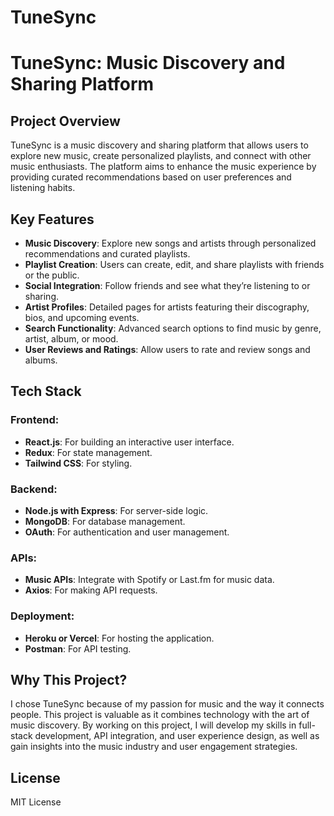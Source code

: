 # TuneSync

# TuneSync: Music Discovery and Sharing Platform

## Project Overview
TuneSync is a music discovery and sharing platform that allows users to explore new music, create personalized playlists, and connect with other music enthusiasts. The platform aims to enhance the music experience by providing curated recommendations based on user preferences and listening habits.

## Key Features
- **Music Discovery**: Explore new songs and artists through personalized recommendations and curated playlists.
- **Playlist Creation**: Users can create, edit, and share playlists with friends or the public.
- **Social Integration**: Follow friends and see what they’re listening to or sharing.
- **Artist Profiles**: Detailed pages for artists featuring their discography, bios, and upcoming events.
- **Search Functionality**: Advanced search options to find music by genre, artist, album, or mood.
- **User Reviews and Ratings**: Allow users to rate and review songs and albums.

## Tech Stack

### Frontend:
- **React.js**: For building an interactive user interface.
- **Redux**: For state management.
- **Tailwind CSS**: For styling.

### Backend:
- **Node.js with Express**: For server-side logic.
- **MongoDB**: For database management.
- **OAuth**: For authentication and user management.

### APIs:
- **Music APIs**: Integrate with Spotify or Last.fm for music data.
- **Axios**: For making API requests.

### Deployment:
- **Heroku or Vercel**: For hosting the application.
- **Postman**: For API testing.

## Why This Project?
I chose TuneSync because of my passion for music and the way it connects people. This project is valuable as it combines technology with the art of music discovery. By working on this project, I will develop my skills in full-stack development, API integration, and user experience design, as well as gain insights into the music industry and user engagement strategies.

## License
MIT License
